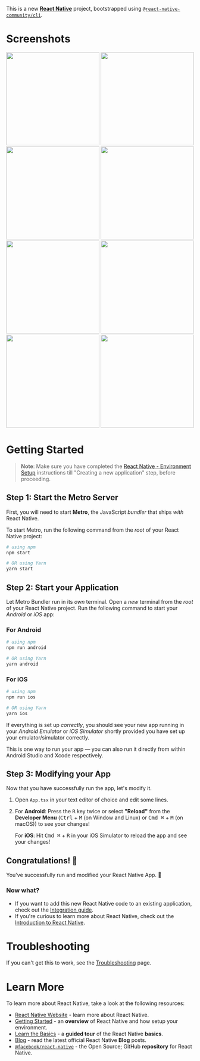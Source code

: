 This is a new [**React Native**](https://reactnative.dev) project, bootstrapped using [`@react-native-community/cli`](https://github.com/react-native-community/cli).<br>
# Screenshots <br>
<img src="https://github.com/shravanbaghel/EnglishTalk/assets/48238406/cf481962-dd0e-4fbc-8f4b-c610b7a64e78" height="250">
<img src="https://github.com/shravanbaghel/EnglishTalk/assets/48238406/33ff06f9-3183-48c6-bcc8-eb407409f3c9" height="250">
<img src="https://github.com/shravanbaghel/EnglishTalk/assets/48238406/38ba5ab1-aa16-446b-a09f-de32fd8dbfdd" height="250">
<img src="https://github.com/shravanbaghel/EnglishTalk/assets/48238406/4ff29dd5-068f-4ec5-bca6-038b41577442" height="250">
<img src="https://github.com/shravanbaghel/EnglishTalk/assets/48238406/fc889264-d9a6-42cf-9baf-bd8998e81ac1" height="250">
<img src="https://github.com/shravanbaghel/EnglishTalk/assets/48238406/75b84327-599b-429f-8bee-6826486e3adf" height="250">
<img src="https://github.com/shravanbaghel/EnglishTalk/assets/48238406/8e7e90a2-fd37-4fda-98da-bf2275a9d8bf" height="250">
<img src="https://github.com/shravanbaghel/EnglishTalk/assets/48238406/74db5b3d-82e3-4e86-8b18-6f4b62f9a179" height="250">


# Getting Started

>**Note**: Make sure you have completed the [React Native - Environment Setup](https://reactnative.dev/docs/environment-setup) instructions till "Creating a new application" step, before proceeding.

## Step 1: Start the Metro Server

First, you will need to start **Metro**, the JavaScript _bundler_ that ships _with_ React Native.

To start Metro, run the following command from the _root_ of your React Native project:

```bash
# using npm
npm start

# OR using Yarn
yarn start
```

## Step 2: Start your Application

Let Metro Bundler run in its _own_ terminal. Open a _new_ terminal from the _root_ of your React Native project. Run the following command to start your _Android_ or _iOS_ app:

### For Android

```bash
# using npm
npm run android

# OR using Yarn
yarn android
```

### For iOS

```bash
# using npm
npm run ios

# OR using Yarn
yarn ios
```

If everything is set up _correctly_, you should see your new app running in your _Android Emulator_ or _iOS Simulator_ shortly provided you have set up your emulator/simulator correctly.

This is one way to run your app — you can also run it directly from within Android Studio and Xcode respectively.

## Step 3: Modifying your App

Now that you have successfully run the app, let's modify it.

1. Open `App.tsx` in your text editor of choice and edit some lines.
2. For **Android**: Press the <kbd>R</kbd> key twice or select **"Reload"** from the **Developer Menu** (<kbd>Ctrl</kbd> + <kbd>M</kbd> (on Window and Linux) or <kbd>Cmd ⌘</kbd> + <kbd>M</kbd> (on macOS)) to see your changes!

   For **iOS**: Hit <kbd>Cmd ⌘</kbd> + <kbd>R</kbd> in your iOS Simulator to reload the app and see your changes!

## Congratulations! :tada:

You've successfully run and modified your React Native App. :partying_face:

### Now what?

- If you want to add this new React Native code to an existing application, check out the [Integration guide](https://reactnative.dev/docs/integration-with-existing-apps).
- If you're curious to learn more about React Native, check out the [Introduction to React Native](https://reactnative.dev/docs/getting-started).

# Troubleshooting

If you can't get this to work, see the [Troubleshooting](https://reactnative.dev/docs/troubleshooting) page.

# Learn More

To learn more about React Native, take a look at the following resources:

- [React Native Website](https://reactnative.dev) - learn more about React Native.
- [Getting Started](https://reactnative.dev/docs/environment-setup) - an **overview** of React Native and how setup your environment.
- [Learn the Basics](https://reactnative.dev/docs/getting-started) - a **guided tour** of the React Native **basics**.
- [Blog](https://reactnative.dev/blog) - read the latest official React Native **Blog** posts.
- [`@facebook/react-native`](https://github.com/facebook/react-native) - the Open Source; GitHub **repository** for React Native.
